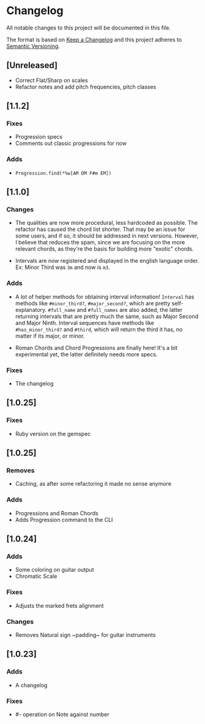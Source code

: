# Changelog
All notable changes to this project will be documented in this file.

The format is based on [Keep a Changelog](http://keepachangelog.com/en/1.0.0/)
and this project adheres to [Semantic Versioning](http://semver.org/spec/v2.0.0.html).


## [Unreleased]
- Correct Flat/Sharp on scales
- Refactor notes and add pitch frequencies, pitch classes


## [1.1.2]

### Fixes
- Progression specs
- Comments out classic progressions for now

### Adds
- `Progression.find(*%w[AM DM F#m EM])`

## [1.1.0]

### Changes
- The qualities are now more procedural, less hardcoded as possible. The refactor
  has caused the chord list shorter. That may be an issue for some users, and if
  so, it should be addressed in next versions. However, I believe that reduces
  the spam, since we are focusing on the more relevant chords, as they're the
  basis for building more "exotic" chords.

- Intervals are now registered and displayed in the english language order.
  Ex: Minor Third was `3m` and now is `m3`.

### Adds
- A lot of helper methods for obtaining interval information! `Interval` has
  methods like `#minor_third?`, `#major_second?`, which are pretty self-explanatory.
  `#full_name` and `#full_names` are also added, the latter returning intervals that
  are pretty much the same, such as Major Second and Major Ninth.
  Interval sequences have methods like `#has_minor_third?` and `#third`, which will
  return the third it has, no matter if its major, or minor.

- Roman Chords and Chord Progressions are finally here! It's a bit experimental yet,
  the latter definitely needs more specs.

### Fixes
- The changelog

## [1.0.25]

### Fixes
- Ruby version on the gemspec

## [1.0.25]

### Removes
- Caching, as after some refactoring it made no sense anymore

### Adds
- Progressions and Roman Chords
- Adds Progression command to the CLI

## [1.0.24]

### Adds
- Some coloring on guitar output
- Chromatic Scale

### Fixes
- Adjusts the marked frets alignment

### Changes
- Removes Natural sign ~padding~ for guitar instruments


## [1.0.23]

### Adds
- A changelog

### Fixes
- #- operation on Note against number